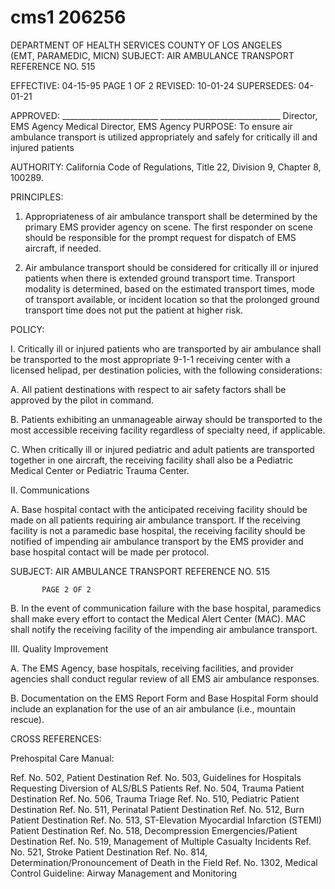 # cms1 206256

DEPARTMENT OF HEALTH SERVICES 
COUNTY OF LOS ANGELES  
 (EMT, PARAMEDIC, MICN) 
SUBJECT:  AIR AMBULANCE TRANSPORT REFERENCE NO. 515 
 
 
EFFECTIVE: 04-15-95 PAGE 1 OF 2 
REVISED: 10-01-24 
SUPERSEDES: 04-01-21 
 
 
APPROVED: ________________________ ______________________________ 
Director, EMS Agency  Medical Director, EMS Agency 
PURPOSE:  To ensure air ambulance transport is utilized appropriately and safely for critically 
ill and injured patients 
 
AUTHORITY:  California Code of Regulations, Title 22, Division 9, Chapter 8, 100289. 
 
PRINCIPLES: 
 
1. Appropriateness of air ambulance transport shall be determined by the primary EMS 
provider agency on scene. The first responder on scene should be responsible for the 
prompt request for dispatch of EMS aircraft, if needed. 
 
2. Air ambulance transport should be considered for critically ill or injured patients when 
there is extended ground transport time. Transport modality is determined, based on the 
estimated transport times, mode of transport available, or incident location so that the 
prolonged ground transport time does not put the patient at higher risk. 
 
POLICY: 
 
I. Critically ill or injured patients who are transported by air ambulance shall be transported 
to the most appropriate 9-1-1 receiving center with a licensed helipad, per destination 
policies, with the following considerations: 
 
A. All patient destinations with respect to air safety factors shall be approved by the 
pilot in command. 
 
B. Patients exhibiting an unmanageable airway should be transported to the most 
accessible receiving facility regardless of specialty need, if applicable. 
 
 
C. When critically ill or injured pediatric and adult patients are transported together 
in one aircraft, the receiving facility shall also be a Pediatric Medical Center or 
Pediatric Trauma Center. 
 
II. Communications 
 
A. Base hospital contact with the anticipated receiving facility should be made on all 
patients requiring air ambulance transport.  If the receiving facility is not a 
paramedic base hospital, the receiving facility should be notified of impending air 
ambulance transport by the EMS provider and base hospital contact will be made 
per protocol. 
 
 

SUBJECT:  AIR AMBULANCE TRANSPORT REFERENCE NO. 515 
 
           PAGE 2 OF 2 
 
B. In the event of communication failure with the base hospital, paramedics shall 
make every effort to contact the Medical Alert Center (MAC). MAC shall notify the 
receiving facility of the impending air ambulance transport. 
 
III. Quality Improvement 
 
A. The EMS Agency, base hospitals, receiving facilities, and provider agencies shall 
conduct regular review of all EMS air ambulance responses. 
 
B. Documentation on the EMS Report Form and Base Hospital Form should include 
an explanation for the use of an air ambulance (i.e., mountain rescue). 
 
 
CROSS REFERENCES: 
 
Prehospital Care Manual: 
 
Ref. No. 502, Patient Destination 
Ref. No. 503, Guidelines for Hospitals Requesting Diversion of ALS/BLS Patients 
Ref. No. 504, Trauma Patient Destination 
Ref. No. 506, Trauma Triage 
Ref. No. 510,  Pediatric Patient Destination 
Ref. No. 511,  Perinatal Patient Destination 
Ref. No. 512,   Burn Patient Destination 
Ref. No. 513,  ST-Elevation Myocardial Infarction (STEMI) Patient Destination 
Ref. No. 518,  Decompression Emergencies/Patient Destination 
Ref. No. 519, Management of Multiple Casualty Incidents 
Ref. No. 521,  Stroke Patient Destination 
Ref. No. 814, Determination/Pronouncement of Death in the Field 
Ref. No. 1302, Medical Control Guideline: Airway Management and Monitoring
